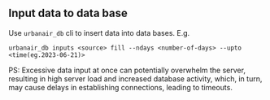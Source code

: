 ## Input data to data base

Use `urbanair_db` cli to insert data into data bases. E.g.

```
urbanair_db inputs <source> fill --ndays <number-of-days> --upto <time(eg.2023-06-21)> 
```

PS: Excessive data input at once can potentially overwhelm the server, resulting in high server load and increased database activity, which, in turn, may cause delays in establishing connections, leading to timeouts.
